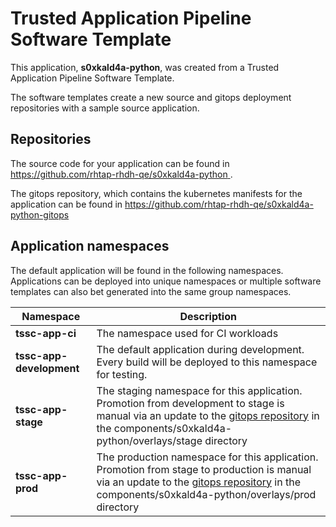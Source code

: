# Trusted Application Pipeline Software Template

This application, **s0xkald4a-python**, was created from a Trusted Application Pipeline Software Template.

The software templates create a new source and gitops deployment repositories with a sample source application. 

## Repositories

The source code for your application can be found in [https://github.com/rhtap-rhdh-qe/s0xkald4a-python ](https://github.com/rhtap-rhdh-qe/s0xkald4a-python ).
 
The gitops repository, which contains the kubernetes manifests for the application can be found in 
[https://github.com/rhtap-rhdh-qe/s0xkald4a-python-gitops ](https://github.com/rhtap-rhdh-qe/s0xkald4a-python-gitops ) 

## Application namespaces 

The default application will be found in the following namespaces. Applications can be deployed into unique namespaces or multiple software templates can also bet generated into the same group namespaces.  

|  Namespace   |  Description   |  
| -------- | -------- |
| **tssc-app-ci** | The namespace used for CI workloads |
| **tssc-app-development** | The default application during development. Every build will be deployed to this namespace for testing. |
| **tssc-app-stage** | The staging namespace for this application. Promotion from development to stage is manual via an update to the [gitops repository](https://github.com/rhtap-rhdh-qe/s0xkald4a-python-gitops ) in the components/s0xkald4a-python/overlays/stage directory |
| **tssc-app-prod** | The production namespace for this application. Promotion from stage to production is manual via an update to the [gitops repository](https://github.com/rhtap-rhdh-qe/s0xkald4a-python-gitops ) in the components/s0xkald4a-python/overlays/prod directory |